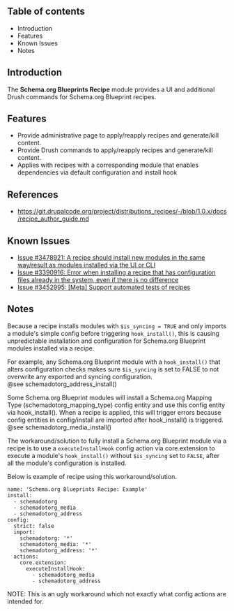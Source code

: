 Table of contents
-----------------

* Introduction
* Features
* Known Issues
* Notes


Introduction
------------

The **Schema.org Blueprints Recipe** module provides a UI
and additional Drush commands for Schema.org Blueprint recipes.


Features
--------

- Provide administrative page to apply/reapply recipes and generate/kill content. 
- Provide Drush commands to apply/reapply recipes and generate/kill content.
- Applies with recipes with a corresponding module that enables dependencies 
  via default configuration and install hook 


References
----------

- https://git.drupalcode.org/project/distributions_recipes/-/blob/1.0.x/docs/recipe_author_guide.md


Known Issues
------------

- [Issue #3478921: A recipe should install new modules in the same way/result as modules installed via the UI or CLI](https://www.drupal.org/project/distributions_recipes/issues/3478921)
- [Issue #3390916: Error when installing a recipe that has configuration files already in the system, even if there is no difference](https://www.drupal.org/project/distributions_recipes/issues/3390916)
- [Issue #3452995: \[Meta\] Support automated tests of recipes](https://www.drupal.org/project/distributions_recipes/issues/3452995)


Notes
-----

Because a recipe installs modules with `$is_syncing = TRUE` 
and only imports a module's simple config before triggering `hook_install()`, 
this is causing unpredictable installation and configuration for 
Schema.org Blueprint modules installed via a recipe.

For example, any Schema.org Blueprint module with a `hook_install()` that alters 
configuration checks makes sure `$is_syncing` is set to FALSE to not overwrite 
any exported and syncing configuration.  
@see schemadotorg_address_install()

Some Schema.org Blueprint modules will install a Schema.org Mapping Type (schemadotorg_mapping_type) 
config entity and use this config entity via hook_install(). 
When a recipe is applied, this will trigger errors because config entities 
in config/install are imported after hook_install() is triggered.
@see schemadotorg_media_install() 

The workaround/solution to fully install a Schema.org Blueprint module
via a recipe is to use a `executeInstallHook` config action via core.extension 
to execute a module's `hook_install()` without `$is_syncing` set to `FALSE`, 
after all the module's configuration is installed.

Below is example of recipe using this workaround/solution.

```
name: 'Schema.org Blueprints Recipe: Example'
install:
  - schemadotorg
  - schemadotorg_media
  - schemadotorg_address
config:
  strict: false
  import:
    schemadotorg: '*'
    schemadotorg_media: '*'
    schemadotorg_address: '*'
  actions:
    core.extension:
      executeInstallHook:
        - schemadotorg_media
        - schemadotorg_address
```

NOTE: This is an ugly workaround which not exactly what config actions 
are intended for.
